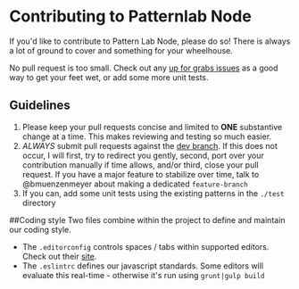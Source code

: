 # Contributing to Patternlab Node

If you'd like to contribute to Pattern Lab Node, please do so! There is always a lot of ground to cover and something for your wheelhouse.

No pull request is too small. Check out any [up for grabs issues](https://github.com/pattern-lab/patternlab-node/labels/up%20for%20grabs) as a good way to get your feet wet, or add some more unit tests.

## Guidelines

1. Please keep your pull requests concise and limited to **ONE** substantive change at a time. This makes reviewing and testing so much easier.
2. _ALWAYS_ submit pull requests against the [dev branch](https://github.com/pattern-lab/patternlab-node/tree/dev). If this does not occur, I will first, try to redirect you gently, second, port over your contribution manually if time allows, and/or third, close your pull request. If you have a major feature to stabilize over time, talk to @bmuenzenmeyer about making a dedicated `feature-branch`
3. If you can, add some unit tests using the existing patterns in the `./test` directory

##Coding style
Two files combine within the project to define and maintain our coding style.

* The `.editorconfig` controls spaces / tabs within supported editors. Check out their [site](http://editorconfig.org/).
* The `.eslintrc` defines our javascript standards. Some editors will evaluate this real-time - otherwise it's run using `grunt|gulp build`
